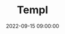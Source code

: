 ---
position: right
title: 'Templ'
date: 2022-09-15 09:00:00
tags: iOS SwiftUI MVVM
featured_image: '/img/posts/02_weathercast-1130x864-2x.png'
button_icon: 'github'
button_text: 'Visit Project'
project_description: 'Templ is a fitness app designed to help you on your journey to better rehab, pain management, and overall wellbeing. You will have access to a comprehensive library of workouts to choose from.'
role_description: 'I participated in the development of the project working with the team at Domestic Cat. I worked as an iOS Developer from adding new features, and fixing bugs.'
website_url: 'https://templapp.com/'
appstore_url: ''
---